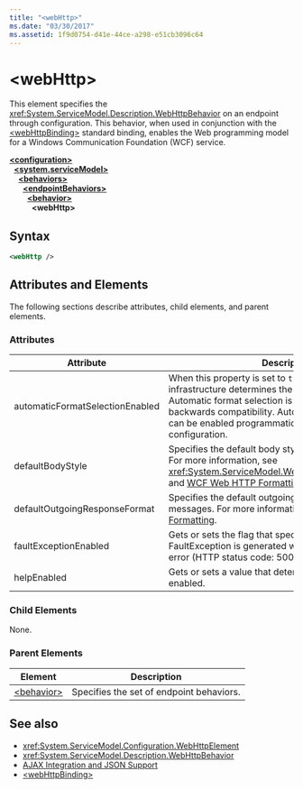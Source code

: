 ```yaml
---
title: "<webHttp>"
ms.date: "03/30/2017"
ms.assetid: 1f9d0754-d41e-44ce-a298-e51cb3096c64
---
```

# \<webHttp>
This element specifies the <xref:System.ServiceModel.Description.WebHttpBehavior> on an endpoint through configuration. This behavior, when used in conjunction with the [\<webHttpBinding>](webhttpbinding.md) standard binding, enables the Web programming model for a Windows Communication Foundation (WCF) service.  
  
[**\<configuration>**](../configuration-element.md)\
&nbsp;&nbsp;[**\<system.serviceModel>**](system-servicemodel.md)\
&nbsp;&nbsp;&nbsp;&nbsp;[**\<behaviors>**](behaviors.md)\
&nbsp;&nbsp;&nbsp;&nbsp;&nbsp;&nbsp;[**\<endpointBehaviors>**](endpointbehaviors.md)\
&nbsp;&nbsp;&nbsp;&nbsp;&nbsp;&nbsp;&nbsp;&nbsp;[**\<behavior>**](behavior-of-endpointbehaviors.md)\
&nbsp;&nbsp;&nbsp;&nbsp;&nbsp;&nbsp;&nbsp;&nbsp;&nbsp;&nbsp;**\<webHttp>**  
  
## Syntax  
  
```xml  
<webHttp />
```  
  
## Attributes and Elements  
 The following sections describe attributes, child elements, and parent elements.  
  
### Attributes  
  
|Attribute|Description|  
|---------------|-----------------|  
|automaticFormatSelectionEnabled|When this property is set to `true`, the WCF infrastructure determines the best format to use. Automatic format selection is disabled by default for backwards compatibility. Automatic format selection can be enabled programmatically or through configuration.|  
|defaultBodyStyle|Specifies the default body style of returned messages. For more information, see <xref:System.ServiceModel.Web.WebMessageBodyStyle> and [WCF Web HTTP Formatting](../../../wcf/feature-details/wcf-web-http-formatting.md).|  
|defaultOutgoingResponseFormat|Specifies the default outgoing response format for messages. For more information, see [WCF Web HTTP Formatting](../../../wcf/feature-details/wcf-web-http-formatting.md).|  
|faultExceptionEnabled|Gets or sets the flag that specifies whether a FaultException is generated when an internal server error (HTTP status code: 500) occurs.|  
|helpEnabled|Gets or sets a value that determines if the Help page is enabled.|  
  
### Child Elements  
 None.  
  
### Parent Elements  
  
|Element|Description|  
|-------------|-----------------|  
|[\<behavior>](behavior-of-endpointbehaviors.md)|Specifies the set of endpoint behaviors.|  
  
## See also

- <xref:System.ServiceModel.Configuration.WebHttpElement>
- <xref:System.ServiceModel.Description.WebHttpBehavior>
- [AJAX Integration and JSON Support](../../../wcf/feature-details/ajax-integration-and-json-support.md)
- [\<webHttpBinding>](webhttpbinding.md)
